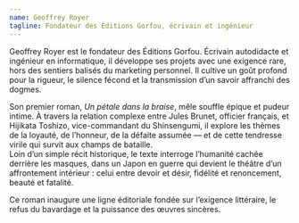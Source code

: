 ```yaml
---
name: Geoffrey Royer
tagline: Fondateur des Éditions Gorfou, écrivain et ingénieur
---
```


Geoffrey Royer est le fondateur des Éditions Gorfou. Écrivain autodidacte et ingénieur en informatique, il développe ses projets avec une exigence rare, hors des sentiers balisés du marketing personnel. Il cultive un goût profond pour la rigueur, le silence fécond et la transmission d’un savoir affranchi des dogmes.

Son premier roman, *Un pétale dans la braise*, mêle souffle épique et pudeur intime. À travers la relation complexe entre Jules Brunet, officier français, et Hijikata Toshizo, vice-commandant du Shinsengumi, il explore les thèmes de la loyauté, de l’honneur, de la défaite assumée — et de cette tendresse virile qui survit aux champs de bataille.  
Loin d’un simple récit historique, le texte interroge l’humanité cachée derrière les masques, dans un Japon en guerre qui devient le théâtre d’un affrontement intérieur : celui entre devoir et désir, fidélité et renoncement, beauté et fatalité.

Ce roman inaugure une ligne éditoriale fondée sur l’exigence littéraire, le refus du bavardage et la puissance des œuvres sincères.
